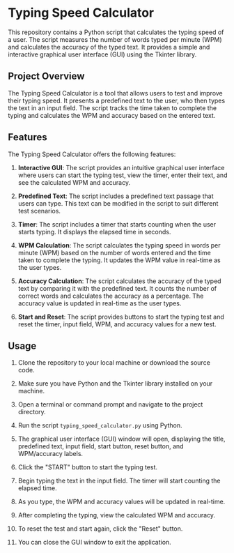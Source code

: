 # Typing Speed Calculator

This repository contains a Python script that calculates the typing speed of a user. The script measures the number of words typed per minute (WPM) and calculates the accuracy of the typed text. It provides a simple and interactive graphical user interface (GUI) using the Tkinter library.

## Project Overview

The Typing Speed Calculator is a tool that allows users to test and improve their typing speed. It presents a predefined text to the user, who then types the text in an input field. The script tracks the time taken to complete the typing and calculates the WPM and accuracy based on the entered text.

## Features

The Typing Speed Calculator offers the following features:

1. **Interactive GUI**: The script provides an intuitive graphical user interface where users can start the typing test, view the timer, enter their text, and see the calculated WPM and accuracy.

2. **Predefined Text**: The script includes a predefined text passage that users can type. This text can be modified in the script to suit different test scenarios.

3. **Timer**: The script includes a timer that starts counting when the user starts typing. It displays the elapsed time in seconds.

4. **WPM Calculation**: The script calculates the typing speed in words per minute (WPM) based on the number of words entered and the time taken to complete the typing. It updates the WPM value in real-time as the user types.

5. **Accuracy Calculation**: The script calculates the accuracy of the typed text by comparing it with the predefined text. It counts the number of correct words and calculates the accuracy as a percentage. The accuracy value is updated in real-time as the user types.

6. **Start and Reset**: The script provides buttons to start the typing test and reset the timer, input field, WPM, and accuracy values for a new test.

## Usage

1. Clone the repository to your local machine or download the source code.

2. Make sure you have Python and the Tkinter library installed on your machine.

3. Open a terminal or command prompt and navigate to the project directory.

4. Run the script `typing_speed_calculator.py` using Python.

5. The graphical user interface (GUI) window will open, displaying the title, predefined text, input field, start button, reset button, and WPM/accuracy labels.

6. Click the "START" button to start the typing test.

7. Begin typing the text in the input field. The timer will start counting the elapsed time.

8. As you type, the WPM and accuracy values will be updated in real-time.

9. After completing the typing, view the calculated WPM and accuracy.

10. To reset the test and start again, click the "Reset" button.

11. You can close the GUI window to exit the application.

